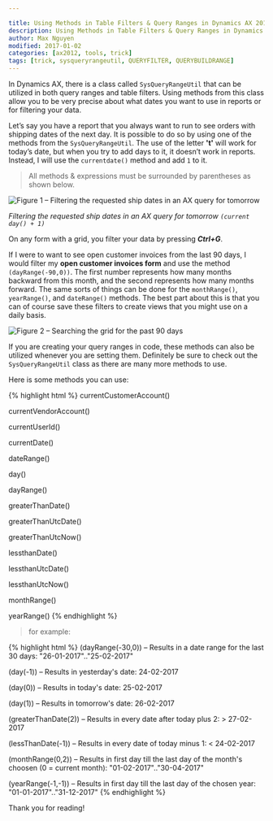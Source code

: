 ```yaml
---

title: Using Methods in Table Filters & Query Ranges in Dynamics AX 2012
description: Using Methods in Table Filters & Query Ranges in Dynamics AX 2012
author: Max Nguyen
modified: 2017-01-02
categories: [ax2012, tools, trick]
tags: [trick, sysqueryrangeutil, QUERYFILTER, QUERYBUILDRANGE]
---
```


In Dynamics AX, there is a class called `SysQueryRangeUtil` that can be utilized in both query ranges and table filters. Using methods from this class allow you to be very precise about what dates you want to use in reports or for filtering your data.

Let’s say you have a report that you always want to run to see orders with shipping dates of the next day. It is possible to do so by using one of the methods from the `SysQueryRangeUtil`. The use of the letter **'t'** will work for today’s date, but when you try to add days to it, it doesn’t work in reports. Instead, I will use the `currentdate()` method and add `1` to it.

> All methods & expressions must be surrounded by parentheses as shown below.

![Figure 1 – Filtering the requested ship dates in an AX query for tomorrow]({{site.url}}/assets/imagesposts/imagesposts/Using-Methods-in-Table-Filters-Query-Ranges-in-Dynamics-AX-2012.jpg)

*Filtering the requested ship dates in an AX query for tomorrow `(current day() + 1)`*

On any form with a grid, you filter your data by pressing **_Ctrl+G_**. 

If I were to want to see open customer invoices from the last 90 days, I would filter my **open customer invoices form** and use the method `(dayRange(-90,0))`. The first number represents how many months backward from this month, and the second represents how many months forward. The same sorts of things can be done for the `monthRange()`, `yearRange()`, and `dateRange()` methods. The best part about this is that you can of course save these filters to create views that you might use on a daily basis.

![Figure 2 – Searching the grid for the past 90 days]({{site.url}}/assets/imagesposts/imagesposts/Using-Methods-in-Table-Filters-Query-Ranges-in-Dynamics-AX-2012-2.jpg)

If you are creating your query ranges in code, these methods can also be utilized whenever you are setting them. Definitely be sure to check out the `SysQueryRangeUtil` class as there are many more methods to use.

Here is some methods you can use:

{% highlight html %}
currentCustomerAccount()

currentVendorAccount()

currentUserId()

currentDate()

dateRange()

day()

dayRange()

greaterThanDate()

greaterThanUtcDate()

greaterThanUtcNow()

lessthanDate()

lessthanUtcDate()

lessthanUtcNow()

monthRange()

yearRange()
{% endhighlight %}

> for example:

{% highlight html %}
(dayRange(-30,0)) – Results in a date range for the last 30 days: "26-01-2017".."25-02-2017"

(day(-1)) – Results in yesterday's date: 24-02-2017

(day(0)) – Results in today's date: 25-02-2017

(day(1)) – Results in tomorrow's date: 26-02-2017

(greaterThanDate(2)) – Results in every date after today plus 2: > 27-02-2017

(lessThanDate(-1)) – Results in every date of today minus 1: < 24-02-2017

(monthRange(0,2)) – Results in first day till the last day of the month's choosen (0 = current month): "01-02-2017".."30-04-2017"

(yearRange(-1,-1)) – Results in first day till the last day of the chosen year: "01-01-2017".."31-12-2017"
{% endhighlight %}

Thank you for reading!
